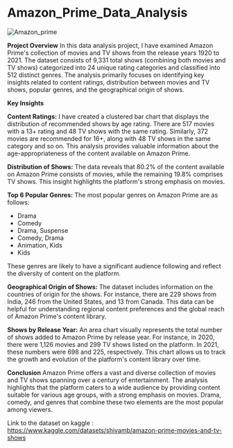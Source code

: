 # Amazon_Prime_Data_Analysis

![Amazon_prime](https://github.com/abehashahab/Amazon_Prime_Data_Analysis/assets/18510258/9654acad-de6e-4b3f-aa1d-002d0dfddf43)

**Project Overview**
In this data analysis project, I have examined Amazon Prime's collection of movies and TV shows from the release years 1920 to 2021. The dataset consists of 9,331 total shows (combining both movies and TV shows) categorized into 24 unique rating categories and classified into 512 distinct genres. The analysis primarily focuses on identifying key insights related to content ratings, distribution between movies and TV shows, popular genres, and the geographical origin of shows.

**Key Insights**

**Content Ratings:**
I have created a clustered bar chart that displays the distribution of recommended shows by age rating. There are 517 movies with a 13+ rating and 48 TV shows with the same rating. Similarly, 372 movies are recommended for 16+, along with 48 TV shows in the same category and so on. This analysis provides valuable information about the age-appropriateness of the content available on Amazon Prime.

**Distribution of Shows:**
The data reveals that 80.2% of the content available on Amazon Prime consists of movies, while the remaining 19.8% comprises TV shows. This insight highlights the platform's strong emphasis on movies.

**Top 6 Popular Genres:** 
The most popular genres on Amazon Prime are as follows:

- Drama
- Comedy
- Drama, Suspense
- Comedy, Drama
- Animation, Kids
- Kids

These genres are likely to have a significant audience following and reflect the diversity of content on the platform.

**Geographical Origin of Shows:** 
The dataset includes information on the countries of origin for the shows. For instance, there are 229 shows from India, 246 from the United States, and 13 from Canada. This data can be helpful for understanding regional content preferences and the global reach of Amazon Prime's content library.

**Shows by Release Year:**
An area chart visually represents the total number of shows added to Amazon Prime by release year. For instance, in 2020, there were 1,126 movies and 299 TV shows listed on the platform. In 2021, these numbers were 698 and 225, respectively. This chart allows us to track the growth and evolution of the platform's content library over time.

**Conclusion**
Amazon Prime offers a vast and diverse collection of movies and TV shows spanning over a century of entertainment. The analysis highlights that the platform caters to a wide audience by providing content suitable for various age groups, with a strong emphasis on movies. Drama, comedy, and genres that combine these two elements are the most popular among viewers. 


Link to the dataset on kaggle : https://www.kaggle.com/datasets/shivamb/amazon-prime-movies-and-tv-shows
